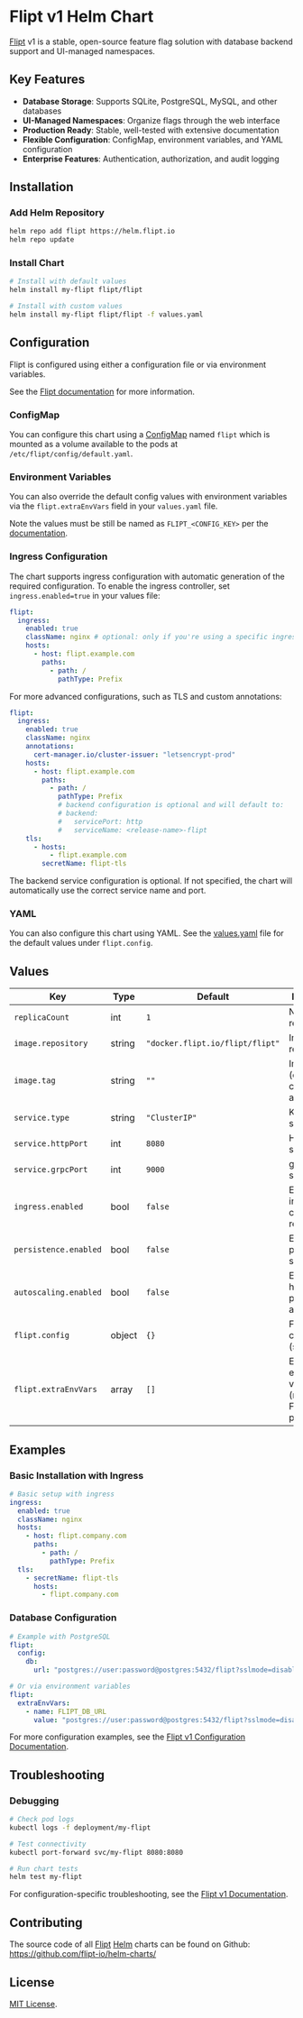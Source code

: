# Flipt v1 Helm Chart

[Flipt](https://flipt.io) v1 is a stable, open-source feature flag solution with database backend support and UI-managed namespaces.

## Key Features

- **Database Storage**: Supports SQLite, PostgreSQL, MySQL, and other databases
- **UI-Managed Namespaces**: Organize flags through the web interface
- **Production Ready**: Stable, well-tested with extensive documentation
- **Flexible Configuration**: ConfigMap, environment variables, and YAML configuration
- **Enterprise Features**: Authentication, authorization, and audit logging

## Installation

### Add Helm Repository

```bash
helm repo add flipt https://helm.flipt.io
helm repo update
```

### Install Chart

```bash
# Install with default values
helm install my-flipt flipt/flipt

# Install with custom values
helm install my-flipt flipt/flipt -f values.yaml
```

## Configuration

Flipt is configured using either a configuration file or via environment variables.

See the [Flipt documentation](https://docs.flipt.io/configuration) for more information.

### ConfigMap

You can configure this chart using a [ConfigMap](https://kubernetes.io/docs/concepts/configuration/configmap/) named `flipt` which is mounted as a volume available to the pods at `/etc/flipt/config/default.yaml`.

### Environment Variables

You can also override the default config values with environment variables via the `flipt.extraEnvVars` field in your `values.yaml` file.

Note the values must be still be named as `FLIPT_<CONFIG_KEY>` per the [documentation](https://docs.flipt.io/configuration#environment-variables).

### Ingress Configuration

The chart supports ingress configuration with automatic generation of the required configuration. To enable the ingress controller, set `ingress.enabled=true` in your values file:

```yaml
flipt:
  ingress:
    enabled: true
    className: nginx # optional: only if you're using a specific ingress class
    hosts:
      - host: flipt.example.com
        paths:
          - path: /
            pathType: Prefix
```

For more advanced configurations, such as TLS and custom annotations:

```yaml
flipt:
  ingress:
    enabled: true
    className: nginx
    annotations:
      cert-manager.io/cluster-issuer: "letsencrypt-prod"
    hosts:
      - host: flipt.example.com
        paths:
          - path: /
            pathType: Prefix
            # backend configuration is optional and will default to:
            # backend:
            #   servicePort: http
            #   serviceName: <release-name>-flipt
    tls:
      - hosts:
          - flipt.example.com
        secretName: flipt-tls
```

The backend service configuration is optional. If not specified, the chart will automatically use the correct service name and port.

### YAML

You can also configure this chart using YAML. See the [values.yaml](https://github.com/flipt-io/helm-charts/blob/main/charts/flipt/values.yaml) file for the default values under `flipt.config`.

## Values

| Key                   | Type   | Default                         | Description                                                              |
| --------------------- | ------ | ------------------------------- | ------------------------------------------------------------------------ |
| `replicaCount`        | int    | `1`                             | Number of replicas                                                       |
| `image.repository`    | string | `"docker.flipt.io/flipt/flipt"` | Image repository                                                         |
| `image.tag`           | string | `""`                            | Image tag (defaults to chart appVersion)                                 |
| `service.type`        | string | `"ClusterIP"`                   | Kubernetes service type                                                  |
| `service.httpPort`    | int    | `8080`                          | HTTP service port                                                        |
| `service.grpcPort`    | int    | `9000`                          | gRPC service port                                                        |
| `ingress.enabled`     | bool   | `false`                         | Enable ingress controller resource                                       |
| `persistence.enabled` | bool   | `false`                         | Enable persistent storage                                                |
| `autoscaling.enabled` | bool   | `false`                         | Enable horizontal pod autoscaling                                        |
| `flipt.config`        | object | `{}`                            | Flipt v1 configuration (see [docs](https://docs.flipt.io/configuration)) |
| `flipt.extraEnvVars`  | array  | `[]`                            | Extra environment variables (must use FLIPT\_ prefix)                    |

## Examples

### Basic Installation with Ingress

```yaml
# Basic setup with ingress
ingress:
  enabled: true
  className: nginx
  hosts:
    - host: flipt.company.com
      paths:
        - path: /
          pathType: Prefix
  tls:
    - secretName: flipt-tls
      hosts:
        - flipt.company.com
```

### Database Configuration

```yaml
# Example with PostgreSQL
flipt:
  config:
    db:
      url: "postgres://user:password@postgres:5432/flipt?sslmode=disable"

# Or via environment variables
flipt:
  extraEnvVars:
    - name: FLIPT_DB_URL
      value: "postgres://user:password@postgres:5432/flipt?sslmode=disable"
```

For more configuration examples, see the [Flipt v1 Configuration Documentation](https://docs.flipt.io/configuration).

## Troubleshooting

### Debugging

```bash
# Check pod logs
kubectl logs -f deployment/my-flipt

# Test connectivity
kubectl port-forward svc/my-flipt 8080:8080

# Run chart tests
helm test my-flipt
```

For configuration-specific troubleshooting, see the [Flipt v1 Documentation](https://docs.flipt.io/).

## Contributing

The source code of all [Flipt](https://flipt.io/) [Helm](https://helm.sh) charts can be found on Github: <https://github.com/flipt-io/helm-charts/>

## License

[MIT License](https://github.com/flipt-io/helm-charts/blob/main/LICENSE).

